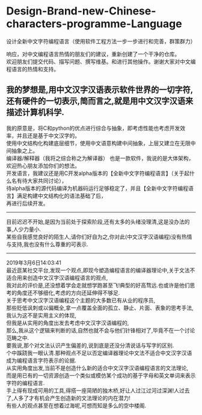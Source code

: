 # Design-Brand-new-Chinese-characters-programme-Language
设计全新中文字符编程语言（使用软件工程方法一步一步进行和完善，群策群力）

响应，对中文编程语言热情的朋友们的建议，重新创建了一个干净的仓库。  
欢迎朋友们提交代码、描写问题、撰写维基。和进行其他操作。谢谢大家对中文编程语言的热情和支持。

我的梦想是,用中文汉字汉语表示软件世界的一切字符,还有硬件的一切表示,简而言之,就是用中文汉字汉语来描述计算机科学.
-----------------------------------------------------------------------------

我的原意是，将C和python的优点进行综合与抽象，即考虑性能也考虑开发效率，并且还是基于中文汉字的。  
使用中文结构化构建底层细节，使用中文语意构建中间抽象，上层又建立在无限中间抽象之上。  
编译器/解释器（我将之综合称之为解译器） 也是一款软件，我说的是大体架构，欢迎热心朋友添加你们的想法。  
开发语言，我建议还是用C开发alpha版本的【全新中文字符编程语言】（关于起什么名有待大家共同讨论），  
待alpha版本的源代码编译为机器码运行足够稳定了，并且【全新中文字符编程语言】满足构建中文结构化的语法基础了后，  
再进行后续开发。  

-------------------------------------------------------------------------------
目前迟迟不开始,是因为当前处于探索阶段,还有太多的头绪没理清,这是没办法的事,人少力量小.  
某些自我感觉良好的陌生人,请你们好自为之,你对此(中文汉字汉语编程)没有热情与支持,我也没有什么尊重的可表示.  

-------------------------------------------------------------------------------
2019年3月6日14:03:41  
最近逛某社交平台,发现一个观点,即现今塑造编程语言的编译器理论中,关于文法不适合用来创造中文汉字汉语编程语言的观点,  
我对此的评价是,还没想着学会走就想学跑甚至飞!典型的好高骛远.也或许是他们思考的角度还不够细化,考虑的方向还延伸得不够足.  
关于思考中文汉字汉语编程这个主题的大多数已有从业的程序员,  
那些贬低讽刺或以偏概全,拿一点覆盖全面的孤立、静止、片面、表象的思考手法,我认为这不是实用主义的体现,  
但我是从实用的角度出发去考虑中文汉字汉语编程的,  
那么,我从这个逻辑来判断的话,自然也就不会与他们针锋相对了,毕竟不在一个讨论范畴之中.  
要我说,那个对文法认识产生偏差的,说到底是还没分清说话与写字的区别.  
个中蹊跷我一眼认清.那种观点不足以否定编译器理论中文法不适合中文汉字汉语成为编程语言字符表示的论据.  
从实用角度出发,当前不是创造什么新的适合中文汉字汉语编程语言的文法理论,  
而是用已有的一切资源创造一个类似或模仿某个成功的基于字母和英文单词来表示字符的编程语言.  
手上得有现成可用的工具,得搭一座简陋的独木桥,好让人过江过河过深渊!人过去了,人多了才有机会产生创造新的文法理论的内在潜力!  
有些人的观点甚至在想着过海呢,可想而知是多么的空中楼阁.  
